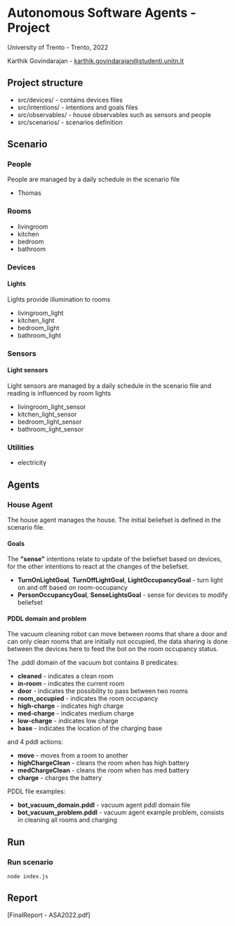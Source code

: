 # **Autonomous Software Agents - Project**

University of Trento - Trento, 2022

Karthik Govindarajan - karthik.govindarajan@studenti.unitn.it

## **Project structure**

- src/devices/ - contains devices files
- src/intentions/ - intentions and goals files
- src/observables/ - house observables such as sensors and people
- src/scenarios/ - scenarios definition

## **Scenario**

### **People**

People are managed by a daily schedule in the scenario file

- Thomas

### **Rooms**

- livingroom
- kitchen
- bedroom
- bathroom

### **Devices**

#### **Lights**

Lights provide illumination to rooms

- livingroom_light
- kitchen_light
- bedroom_light
- bathroom_light

### **Sensors**

#### **Light sensors**

Light sensors are managed by a daily schedule in the scenario file and reading is influenced by room lights

- livingroom_light_sensor
- kitchen_light_sensor
- bedroom_light_sensor
- bathroom_light_sensor

### **Utilities**

- electricity

## **Agents**

### **House Agent**

The house agent manages the house. The initial beliefset is defined in the scenario file.

#### **Goals**

The **"sense"** intentions relate to update of the beliefset based on devices, for the other intentions to react at the changes of the beliefset.

- **TurnOnLightGoal**, **TurnOffLightGoal**, **LightOccupancyGoal** - turn light on and off based on room-occupancy
- **PersonOccupancyGoal**, **SenseLightsGoal** - sense for devices to modify beliefset

#### **PDDL domain and problem**

The vacuum cleaning robot can move between rooms that share a door and can only clean rooms that are initially not occupied, the data sharing is done between the devices here to feed the bot on the room occupancy status.

The .pddl domain of the vacuum bot contains 8 predicates:

- **cleaned** - indicates a clean room
- **in-room** - indicates the current room
- **door** - indicates the possibility to pass between two rooms
- **room_occupied** - indicates the room occupancy
- **high-charge** - indicates high charge
- **med-charge** - indicates medium charge
- **low-charge** - indicates low charge
- **base** - indicates the location of the charging base

and 4 pddl actions:

- **move** - moves from a room to another
- **highChargeClean** - cleans the room when has high battery
- **medChargeClean** - cleans the room when has med battery
- **charge** - charges the battery

PDDL file examples:

- **bot_vacuum_domain.pddl** - vacuum agent pddl domain file
- **bot_vacuum_problem.pddl** - vacuum agent example problem, consists in cleaning all rooms and charging

## **Run**

### **Run scenario**

    node index.js

## **Report**

[FinalReport - ASA2022.pdf]
